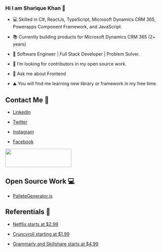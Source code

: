 ### Hi I am Sharique Khan 👋
- 💻 Skilled in C#, ReactJs, TypeScript, Microsoft Dynamics CRM 365, Powerapps Component Framework, and JavaScript.

- 📚 Currently building products for Microsoft Dynamics CRM 365 (2+ years)

- 💪 Software Engineer | Full Stack Developer | Problem Solver.

- 👯 I’m looking for contributors in my open source work.

- 💬 Ask me about Frontend

- ⛰️ You will find me learning new library or framework in my free time.

## Contact Me :man:

- [LinkedIn](https://www.linkedin.com/in/sharique-khan-673551159/)

- [Twitter](https://twitter.com/Sharique_khan_)

- [Instagram](https://www.instagram.com/shariquepathan)

- [Facebook](https://www.facebook.com/shariqueofficial)

<a href="https://stackoverflow.com/users/10225494/sharique-khan"><img src="https://stackoverflow.com/users/flair/10225494.png?theme=dark" width="208" height="58" alt="" title="Sharique Khan at Stack Overflow"></a>

## Open Source Work 💻

- [PalleteGenerator.js](https://shariquekhan1997.github.io/PaletteGenerator.js/)

## Referentials 🤝

- [Netflix starts at $2.99](https://accountbot.io/ref/bf94358f-3476-9776-d501-9e8508690425)

- [Cruncyroll starting at $1.99](https://accountbot.io/ref/bf94358f-3476-9776-d501-9e8508690425)

- [Grammarly and Skillshare starts at $4.99](https://accountbot.io/ref/bf94358f-3476-9776-d501-9e8508690425)

